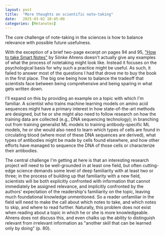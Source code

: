 ```yaml
---
layout: post
title:  "More thoughts on scientific note-taking"
date:   2025-03-02 10:45:00
categories: [Metanotes]
---
```

The core challenge of note-taking in the sciences is how to balance relevance with possible future usefulness.

With the exception of a brief two-page excerpt on pages 94 and 95, ["How to take Smart Notes"](https://bookshop.org/p/books/how-to-take-smart-notes-one-simple-technique-to-boost-writing-learning-and-thinking-s-nke-ahrens/MBY7vjw1pHWndH99) by Sönke Ahrens doesn't actually give any examples of what the process of notetaking might look like. Instead it focuses on the psychological basis for why such a practice might be useful. As such, it failed to answer most of the questions I had that drove me to buy the book in the first place. The big one being how to balance the tradeoff that scientists face between being comprehensive and being sparing in what gets written down.

I'll expand on this by providing an example on a topic with which I'm familiar. A scientist who trains machine learning models on amino acid sequences might have a primary interest in how state-of-the-art methods are designed, but he or she might also need to follow research on how the training data are collected (e.g., DNA sequencing technology); in branching out from training generalist ML models to training antibody-specific ML models, he or she would also need to learn which types of cells are found in circulating blood (where most of these DNA sequences are derived), what types of antibodies might be made by cells found elsewhere, and how other efforts have managed to sequence the DNA of those cells or characterize their antibodies.

The central challenge I'm getting at here is that an interesting research project will need to be well-grounded in at least one field, but often cutting-edge science demands some level of deep familiarity with at least two or three; in the process of building up that familiarity with a new field, scientists will be both explicitly confronted with information that cannot immediately be assigned relevance, and implicitly confronted by the authors' expectation of the readership's familiarity on the topic, leaving much foundational knowledge unmentioned. So a reader unfamiliar in the field will need to make the call about which notes to take, and which notes to skip, and where to read further. Naturally, this problem does not exist when reading about a topic in which he or she is more knowledgeable. Ahrens does not discuss this, and even chalks up the ability to distinguish relevant from irrelevant information as "another skill that can be learned only by doing" (p. 80).